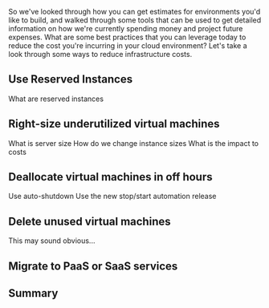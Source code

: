So we've looked through how you can get estimates for environments you'd like to build, and walked through some tools that can be used to get detailed information on how we're currently spending money and project future expenses. What are some best practices that you can leverage today to reduce the cost you're incurring in your cloud environment? Let's take a look through some ways to reduce infrastructure costs.

## Use Reserved Instances

What are reserved instances

## Right-size underutilized virtual machines

What is server size
How do we change instance sizes
What is the impact to costs

## Deallocate virtual machines in off hours

Use auto-shutdown
Use the new stop/start automation release


## Delete unused virtual machines

This may sound obvious...

## Migrate to PaaS or SaaS services

## Summary